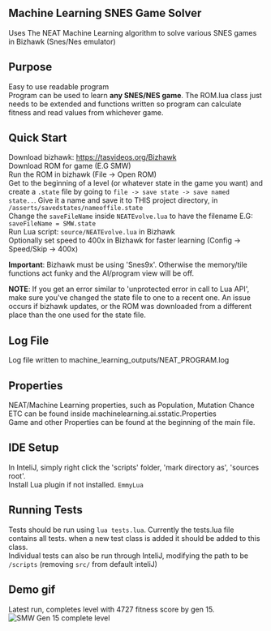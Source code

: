 Machine Learning SNES Game Solver
---------------------------------   
Uses The NEAT Machine Learning algorithm to solve various SNES games in Bizhawk (Snes/Nes emulator)  

Purpose
-------  
Easy to use readable program   
Program can be used to learn **any SNES/NES game**. The ROM.lua class just needs to be extended and functions written so program can calculate fitness and read values from whichever game.  

Quick Start
-----------  
Download bizhawk: https://tasvideos.org/Bizhawk     
Download ROM for game (E.G SMW)  
Run the ROM in bizhawk (File -> Open ROM)  
Get to the beginning of a level (or whatever state in the game you want) and create a `.state` file by going to `file -> save state -> save named  state..`. Give it a name and save it to THIS project directory, in `/asserts/savedstates/nameoffile.state`  
Change the `saveFileName` inside `NEATEvolve.lua` to have the filename E.G: `saveFileName = SMW.state`  
Run Lua script: `source/NEATEvolve.lua` in Bizhawk  
Optionally set speed to 400x in Bizhawk for faster learning (Config -> Speed/Skip -> 400x)  

**Important**: Bizhawk must be using 'Snes9x'. Otherwise the memory/tile functions act funky and the AI/program view will be off.   

**NOTE**: If you get an error similar to 'unprotected error in call to Lua API', make sure you've changed the state file to one to a recent one. An issue occurs if bizhawk updates, or the ROM was downloaded from a different place than the one used for the state file.   


Log File
--------  
Log file written to machine_learning_outputs/NEAT_PROGRAM.log  

Properties
----------   
NEAT/Machine Learning properties, such as Population, Mutation Chance ETC can be found inside machinelearning.ai.sstatic.Properties    
Game and other Properties can be found at the beginning of the main file.   


IDE Setup
---------   
In InteliJ, simply right click the 'scripts' folder, 'mark directory as', 'sources root'.  
Install Lua plugin if not installed. `EmmyLua`    

Running Tests
-------------  
Tests should be run using `lua tests.lua`. Currently the tests.lua file contains all tests. when a new test class is added it should be added to this class.   
Individual tests can also be run through InteliJ, modifying the path to be `/scripts` (removing `src/` from default inteliJ)  


Demo gif
--------

Latest run, completes level with 4727 fitness score by gen 15.  
![SMW Gen 15 complete level](./assets/docs/2024-02-20.gif)

